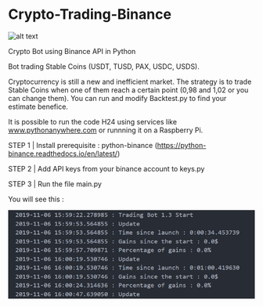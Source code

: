 # Crypto-Trading-Binance

![alt text]()

Crypto Bot using Binance API in Python

Bot trading Stable Coins (USDT, TUSD, PAX, USDC, USDS).

Cryptocurrency is still a new and inefficient market. The strategy is to trade Stable Coins when one of them reach a certain point (0,98 and 1,02 or you can change them).
You can run and modify Backtest.py to find your estimate benefice.

It is possible to run the code H24 using services like www.pythonanywhere.com or runnning it on a Raspberry Pi.

STEP 1 | Install prerequisite : python-binance (https://python-binance.readthedocs.io/en/latest/)

STEP 2 | Add API keys from your binance account to keys.py

STEP 3 | Run the file main.py

You will see this :

![alt text](https://github.com/MathieuCesbron/Crypto-Trading-Binance/blob/master/images/terminal.PNG)
